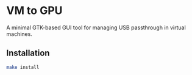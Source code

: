 # VM to GPU

A minimal GTK-based GUI tool for managing USB passthrough in virtual machines.

## Installation

```sh
make install
